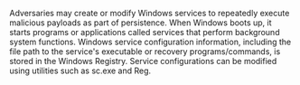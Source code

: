 Adversaries may create or modify Windows services to repeatedly execute malicious payloads as part of persistence. When Windows boots up, it starts programs or applications called services that perform background system functions. Windows service configuration information, including the file path to the service's executable or recovery programs/commands, is stored in the Windows Registry. Service configurations can be modified using utilities such as sc.exe and Reg.
